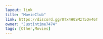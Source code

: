 ```yaml
---
layout: link
title: "MovieClub"
link: https://discord.gg/0Tx4H0SMzT5Qv46T
owner: "Justintime7474"
tags: [Other,Movies]
---
```

